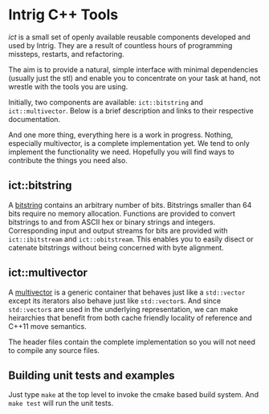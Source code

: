 # Intrig C++ Tools

*ict* is a small set of openly available reusable components developed and used by Intrig.  They are a result of
countless hours of programming missteps, restarts, and refactoring.

The aim is to provide a natural, simple interface with minimal dependencies (usually just the stl)
and enable you to concentrate on your task at hand, not wrestle with the tools you are using.

Initially, two components are available: `ict::bitstring` and `ict::multivector`.  Below is a brief description
and links to their respective documentation.  

And one more thing, everything here is a work in progress.  Nothing, especially multivector, is a complete
implementation yet.  We tend to only implement the functionality we need.  Hopefully you will find ways to 
contribute the things you need also.

## ict::bitstring

A [bitstring](bitstring.md) contains an arbitrary number of bits.  Bitstrings smaller than 64 bits require no memory
allocation.  Functions are provided to convert bitstrings to and from ASCII hex or binary strings and integers.
Corresponding input and output streams for bits are provided with `ict::ibitstream` and `ict::obitstream`.  This enables
you to easily disect or catenate bitstrings without being concerned with byte alignment.

## ict::multivector

A [multivector](multivector.md) is a generic container that behaves just like a `std::vector` except its iterators also
behave just like `std::vector`s.  And since `std::vector`s are used in the underlying representation, we can make
heirarchies that benefit from both cache friendly locality of reference and C++11 move semantics.

The header files contain the complete implementation so you will not need to compile any source files.

## Building unit tests and examples

Just type `make` at the top level to invoke the cmake based build system.  And `make test` will run the unit tests.


